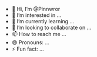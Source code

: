 - 👋 Hi, I’m @Pinnwror
- 👀 I’m interested in ...
- 🌱 I’m currently learning ...
- 💞️ I’m looking to collaborate on ...
- 📫 How to reach me ...
- 😄 Pronouns: ...
- ⚡ Fun fact: ...

<!---
Pinnwror/Pinnwror is a ✨ special ✨ repository because its `README.md` (this file) appears on your GitHub profile.
You can click the Preview link to take a look at your changes.
--->
